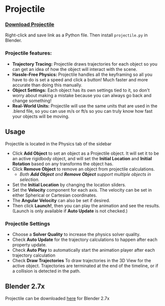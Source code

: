 # Projectile

### [Download Projectile](https://github.com/natecraddock/projectile/releases/download/v1.0/projectile.py)
Right-click and save link as a Python file. Then install `projectile.py` in Blender.

### Projectile features:
- **Trajectory Tracing:** Projectile draws trajectories for each object so you can get an idea of how the object will interact with the scene.
- **Hassle-Free Physics:** Projectile handles all the keyframing so all you have to do is set a speed and click a button! Much faster and more accurate than doing this manually.
- **Object Settings:** Each object has its own settings tied to it, so don't worry about making a mistake because you can always go back and change something!
- **Real-World Units:** Projectile will use the same units that are used in the .blend file, so you can use m/s or ft/s so you can truly know how fast your objects will be moving.

## Usage
Projectile is located in the Physics tab of the sidebar
- Click **Add Object** to set an object as a Projectile object. It will set it to be an active rigidbody object, and will set the **Initial Location** and **Initial Rotation** based on any transforms the object has.
- Click **Remove Object** to remove an object from projectile calculations.
  - *Both **Add Object** and **Remove Object** support multiple objects in selection.*
- Set the **Initial Location** by changing the location sliders.
- Set the **Velocity** component for each axis. The velocity can be set in either Spherical or Cartesian coordinates.
- The **Angular Velocity** can also be set if desired.
- Then click **Launch!**, then you can play the animation and see the results. (Launch is only available if **Auto Update** is not checked.)

### Projectile Settings
- Choose a **Solver Quality** to increase the physics solver quality.
- Check **Auto Update** for the trajectory calculations to happen after each property update.
- Check **Auto Play** to automatically start the animation player after each trajectory calculation
- Check **Draw Trajectories** To draw trajectories in the 3D View for the active object. Trajectories are terminated at the end of the timeline, or if a collision is detected in the path.

## Blender 2.7x
Projectile can be downloaded [here](https://github.com/natecraddock/projectile/tree/blender27x) for Blender 2.7x
